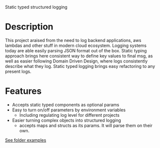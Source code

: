 Static typed structured logging

# Description

This project araised from the need to log backend applications, aws lambdas and other stuff in modern cloud ecosystem. Logging systems today are able easily parsing JSON format out of the box.
Static typing approach brings here consistent way to define key values to final msg, as well as easier following Domain Driven Design, where logs consistently describe what they log. Static typed logging brings easy refactoring to any present logs.

# Features

- Accepts static typed components as optional params
- Easy to turn on/off parameters by environment variables
  - Including regulating log level for different projects
- Easier turning complex objects into structured logging
  - accepts maps and structs as its params. It will parse them on their own.

[See folder examples](./examples)
